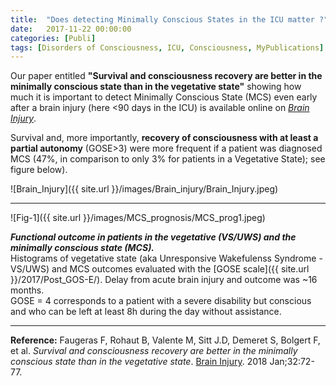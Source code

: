 ```yaml
---
title:  "Does detecting Minimally Conscious States in the ICU matter ?"
date:   2017-11-22 00:00:00
categories: [Publi]
tags: [Disorders of Consciousness, ICU, Consciousness, MyPublications]
---
```


Our paper entitled **"Survival and consciousness recovery are better in the minimally conscious state than in the vegetative state"** showing how much it is important to detect Minimally Conscious State (MCS) even early after a brain injury (here <90 days in the ICU) is available online on [*Brain Injury*](http://www.tandfonline.com.gate2.inist.fr/doi/full/10.1080/02699052.2017.1364421).  


Survival and, more importantly, **recovery of consciousness with at least a partial autonomy** (GOSE>3) were more frequent if a patient was diagnosed MCS (47%, in comparison to only 3% for patients in a Vegetative State); see figure below).

![Brain_Injury]({{ site.url }}/images/Brain_injury/Brain_Injury.jpeg)

___

![Fig-1]({{ site.url }}/images/MCS_prognosis/MCS_prog1.jpeg)

***Functional outcome in patients in the vegetative (VS/UWS) and the minimally conscious state (MCS).***   
Histograms of vegetative state (aka Unresponsive Wakefulenss Syndrome - VS/UWS) and MCS outcomes evaluated with the [GOSE scale]({{ site.url }}/2017/Post_GOS-E/).
Delay from acute brain injury and outcome was ~16 months.  
GOSE = 4 corresponds to a patient with a severe disability but conscious and who can be left at least 8h during the day without assistance.

---

**Reference:** Faugeras F, Rohaut B, Valente M, Sitt J.D, Demeret S, Bolgert F, et al. *Survival and consciousness recovery are better in the minimally conscious state than in the vegetative state*. [Brain Injury](http://www.tandfonline.com.gate2.inist.fr/doi/full/10.1080/02699052.2017.1364421). 2018 Jan;32:72-77.


<script type="text/javascript">
  reddit_url = "https://doi.org/10.1080/02699052.2017.1364421";
  reddit_title = "Survival and consciousness recovery are better in the minimally conscious state than in the vegetative state";
  reddit_newwindow='1';
</script>
<script type="text/javascript" src="//www.redditstatic.com/button/button3.js"></script>


<script type='text/javascript' src='https://d1bxh8uas1mnw7.cloudfront.net/assets/embed.js'></script>
<div data-badge-popover="right" class='altmetric-embed' data-badge-type='donut' data-hide-less-than='1' data-doi="/10.1080/02699052.2017.1364421"></div>
